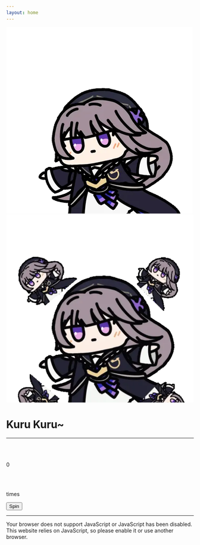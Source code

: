 ```yaml
---
layout: home
---
```


<html>
    <head>
    <meta charset="utf-8" />
    <title>Kuru Kuru~</title>
    <link rel="stylesheet" href="style.css" type="text/css" />
    <meta name="description" content="The website for Herta, the cutest genius Honkai: Star Rail character out there.">
    <meta name="keywords" content="Kuru2, Kuru Kuru, Kuru Kuru herta, kuru kuru herta hsr, kuru kuru herta star rail, herta honkai star rail, herta, herta hsr, star rail herta">
    <link rel="canonical" href="https://herta.eu.org" />
    <meta name="viewport" content="width=device-width, initial-scale=1, minimum-scale=1">
    <link rel="preconnect" href="https://fonts.googleapis.com" />
    <link rel="preconnect" href="https://fonts.gstatic.com" crossorigin />
    <link href="https://fonts.googleapis.com/css2?family=Roboto:wght@400;700&display=swap" rel="stylesheet" />
    <script src="https://code.iconify.design/iconify-icon/1.0.2/iconify-icon.min.js"></script>
    <meta name="google-site-verification" content="uCMayYHqtOD8aEBNfptPFZn3qQliIFjghRvj_kPJFV8" />
</head>
<body>
    <img src="img/hertaa1.webp" class="preload" />
    <img src="img/hertaa2.webp" class="preload" />
    <div id="content">
        <h1>Kuru Kuru~</h1>
        <hr id="subtitle-seperator" />
        <div id="counter-container">
            <br />
            <br />
            <p id="counter">0</p>
            <br />
            <br />
            <p id="counter-times">times</p>
            <button id="counter-button" onclick="counterClick()">Spin</button>
        </div>
        <hr />
        <div id="grid">
            <noscript>Your browser does not support JavaScript or JavaScript has been
                disabled.<br />This website relies on JavaScript, so please enable it
                or use another browser.</noscript>
        </div>
    </div>
    <script>
    //varible
    var audioList = [
        new Audio("audio/kuruto.mp3"),
        new Audio("audio/kuru1.mp3"),
        new Audio("audio/kuru2.mp3"),
    ];
    for (const audio of audioList) {
        audio.preload = "auto";
    }
    var firstSquish = true;
    if (!localStorage.getItem("count")) {
        localStorage.setItem("count", 0);
    }
    let temporaryCounter = parseInt(localStorage.getItem("count"));
    const counterElement = document.getElementById("counter");
    const counterTimesElement = document.getElementById("counter-times");
    displayCounter(temporaryCounter);
    function counterClick() {
        ++temporaryCounter;
        displayCounter(temporaryCounter);
        localStorage.setItem("count", temporaryCounter);
        playKuru();
        animateHerta();
    }
    function displayCounter(value) {
        counterElement.innerText = value.toLocaleString();
        counterTimesElement.innerText = value === 1 ? "time" : "times";
    }
    function playKuru() {
        var audio;
        if (firstSquish) {
            firstSquish = false;
            audio = audioList[0].cloneNode();
        } else {
            var random = Math.floor(Math.random() * 2) + 1;
            audio = audioList[random].cloneNode();
        }
        audio.play();
        audio.addEventListener("ended", function () {
            this.remove();
        });
    }
    function animateHerta() {
        var counter_button = document.getElementById("counter-button");
        var id = null;
        var random = Math.floor(Math.random() * 2) + 1;
        var elem = document.createElement("img");
        elem.src = `img/hertaa${random}.webp`;
        elem.style.position = "absolute";
        elem.style.right = "-51px";
        elem.style.top = counter_button.getClientRects()[0].bottom + scrollY - 460 + "px"
        elem.style.zIndex = "-1";
        document.body.appendChild(elem);
        var pos = -510;
        var limit = window.innerWidth + 510;
        clearInterval(id);
        id = setInterval(frame, 12);
        function frame() {
            if (pos >= limit) {
                clearInterval(id);
                elem.remove()
            } else {
                pos += 20;
                elem.style.right = pos + 'px';
            }
        }
    }
</script>
<script>
  if ('serviceWorker' in navigator) {
    navigator.serviceWorker.register('sw.js')
      .then((registration) => {
        console.log('Service Worker registered:', registration);
      })
      .catch((error) => {
        console.log('Service Worker registration failed:', error);
      });
  }
</script>
</body>

</html>